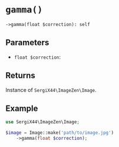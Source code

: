 # `gamma()`

```
->gamma(float $correction): self
```
## Parameters

- `float $correction`: 


## Returns

Instance of `SergiX44\ImageZen\Image`.

## Example

```php
use SergiX44\ImageZen\Image;

$image = Image::make('path/to/image.jpg')
    ->gamma(float $correction);

```
